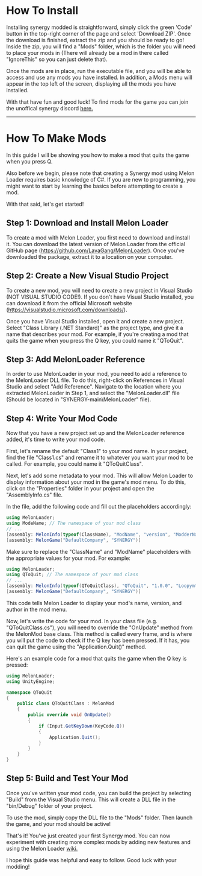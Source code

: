 # How To Install
Installing synergy modded is straightforward, simply click the green 'Code' button in the top-right corner of the page and select 'Download ZIP'. Once the download is finished, extract the zip and you should be ready to go! Inside the zip, you will find a "Mods" folder, which is the folder you will need to place your mods in (There will already be a mod in there called "IgnoreThis" so you can just delete that).

Once the mods are in place, run the executable file, and you will be able to access and use any mods you have installed. In addition, a Mods menu will appear in the top left of the screen, displaying all the mods you have installed.

With that have fun and good luck! To find mods for the game you can join the unoffical synergy discord [here.](https://discord.gg/578WBFngHd) 
___

# How To Make Mods
In this guide I will be showing you how to make a mod that quits the game when you press Q.

Also before we begin, please note that creating a Synergy mod using Melon Loader requires basic knowledge of C#. If you are new to programming, you might want to start by learning the basics before attempting to create a mod.

With that said, let's get started!

## Step 1: Download and Install Melon Loader

To create a mod with Melon Loader, you first need to download and install it. You can download the latest version of Melon Loader from the official GitHub page (https://github.com/LavaGang/MelonLoader). Once you've downloaded the package, extract it to a location on your computer.

## Step 2: Create a New Visual Studio Project

To create a new mod, you will need to create a new project in Visual Studio (NOT VISUAL STUDIO CODE!). If you don't have Visual Studio installed, you can download it from the official Microsoft website (https://visualstudio.microsoft.com/downloads/).

Once you have Visual Studio installed, open it and create a new project. Select "Class Library (.NET Standard)" as the project type, and give it a name that describes your mod. For example, if you're creating a mod that quits the game when you press the Q key, you could name it "QToQuit".

## Step 3: Add MelonLoader Reference

In order to use MelonLoader in your mod, you need to add a reference to the MelonLoader DLL file. To do this, right-click on References in Visual Studio and select "Add Reference". Navigate to the location where you extracted MelonLoader in Step 1, and select the "MelonLoader.dll" file (Should be located in "SYNERGY-main\MelonLoader" file).

## Step 4: Write Your Mod Code

Now that you have a new project set up and the MelonLoader reference added, it's time to write your mod code.

First, let's rename the default "Class1" to your mod name. In your project, find the file "Class1.cs" and rename it to whatever you want your mod to be called. For example, you could name it "QToQuitClass".

Next, let's add some metadata to your mod. This will allow Melon Loader to display information about your mod in the game's mod menu. To do this, click on the "Properties" folder in your project and open the "AssemblyInfo.cs" file.

In the file, add the following code and fill out the placeholders accordingly:

```cs
using MelonLoader;
using ModeName; // The namespace of your mod class
// ...
[assembly: MelonInfo(typeof(ClassName), "ModName", "version", "ModderName")]
[assembly: MelonGame("DefaultCompany", "SYNERGY")]
```

Make sure to replace the "ClassName" and "ModName" placeholders with the appropriate values for your mod. For example:

```cs
using MelonLoader;
using QToQuit; // The namespace of your mod class
// ...
[assembly: MelonInfo(typeof(QToQuitClass), "QToQuit", "1.0.0", "Loopymtb")]
[assembly: MelonGame("DefaultCompany", "SYNERGY")]
```

This code tells Melon Loader to display your mod's name, version, and author in the mod menu.

Now, let's write the code for your mod. In your class file (e.g. "QToQuitClass.cs"), you will need to override the "OnUpdate" method from the MelonMod base class. This method is called every frame, and is where you will put the code to check if the Q key has been pressed. If it has, you can quit the game using the "Application.Quit()" method.

Here's an example code for a mod that quits the game when the Q key is pressed:

```cs
using MelonLoader;
using UnityEngine;

namespace QToQuit
{
    public class QToQuitClass : MelonMod
    {
        public override void OnUpdate()
        {
            if (Input.GetKeyDown(KeyCode.Q))
            {
                Application.Quit();
            }
        }
    }
}
```

## Step 5: Build and Test Your Mod

Once you've written your mod code, you can build the project by selecting "Build" from the Visual Studio menu. This will create a DLL file in the "bin/Debug" folder of your project.

To use the mod, simply copy the DLL file to the "Mods" folder. Then launch the game, and your mod should be active!

That's it! You've just created your first Synergy mod. You can now experiment with creating more complex mods by adding new features and using the Melon Loader [wiki.](https://melonwiki.xyz/#/modders/quickstart)

I hope this guide was helpful and easy to follow. Good luck with your modding!
